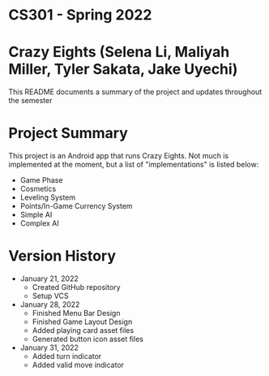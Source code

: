 # CS301 - Spring 2022
# Crazy Eights (Selena Li, Maliyah Miller, Tyler Sakata, Jake Uyechi)

This README documents a summary of the project and updates throughout the semester

# Project Summary
This project is an Android app that runs Crazy Eights. Not much is implemented at the moment, but a list of "implementations" is listed below:
- Game Phase
- Cosmetics
- Leveling System
- Points/In-Game Currency System
- Simple AI
- Complex AI

# Version History
- January 21, 2022
    - Created GitHub repository
    - Setup VCS
- January 28, 2022
    - Finished Menu Bar Design
    - Finished Game Layout Design
    - Added playing card asset files
    - Generated button icon asset files
- January 31, 2022
    - Added turn indicator
    - Added valid move indicator
